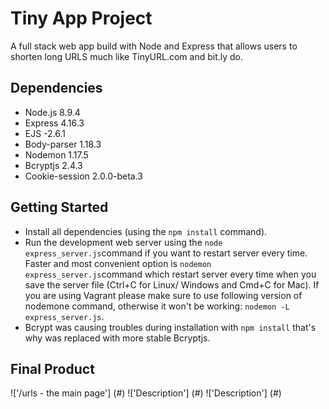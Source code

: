 # Tiny App Project

A full stack web app build with Node and Express that allows users to shorten long URLS much like TinyURL.com and bit.ly do.


## Dependencies

- Node.js 8.9.4
- Express 4.16.3
- EJS -2.6.1
- Body-parser 1.18.3
- Nodemon 1.17.5
- Bcryptjs 2.4.3 
- Cookie-session 2.0.0-beta.3


## Getting Started

- Install all dependencies (using the `npm install` command).
- Run the development web server using the `node express_server.js`command if you want to restart server every time. Faster and most convenient option is `nodemon express_server.js`command which restart server every time when you save the server file (Ctrl+C for Linux/ Windows and Cmd+C for Mac). If you are using Vagrant please make sure to use following version of nodemone command, otherwise it won't be working: `nodemon -L express_server.js`.
- Bcrypt was causing troubles during installation with `npm install` that's why was replaced with more stable Bcryptjs.

## Final Product

!['/urls - the main page'] (#)
!['Description'] (#) 
!['Description'] (#) 
